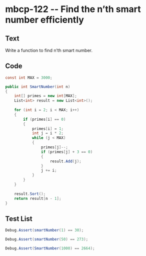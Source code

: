 # mbcp-122 -- Find the n’th smart number efficiently

## Text

Write a function to find n’th smart number.

## Code

```csharp
const int MAX = 3000; 

public int SmartNumber(int n) 
{
    int[] primes = new int[MAX]; 
    List<int> result = new List<int>(); 
    
    for (int i = 2; i < MAX; i++) 
    {
        if (primes[i] == 0) 
        {
            primes[i] = 1; 
            int j = i * 2; 
            while (j < MAX) 
            {
                primes[j]--; 
                if (primes[j] + 3 == 0) 
                {
                    result.Add(j); 
                }
                j += i; 
            }
        }
    }
    
    result.Sort(); 
    return result[n - 1]; 
}
```

## Test List

```csharp
Debug.Assert(smartNumber(1) == 30);
```

```csharp
Debug.Assert(smartNumber(50) == 273);
```

```csharp
Debug.Assert(SmartNumber(1000) == 2664);
```
